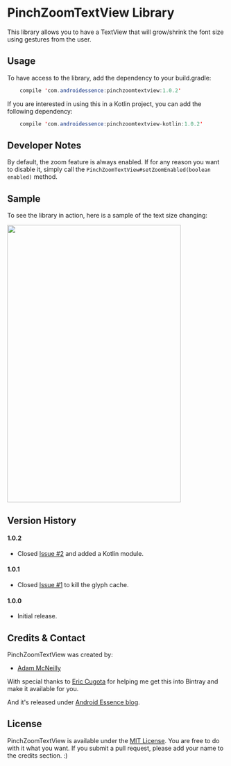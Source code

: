 PinchZoomTextView Library
=============

This library allows you to have a TextView that will grow/shrink the font size using gestures from the user.

Usage
-----

To have access to the library, add the dependency to your build.gradle:

```java
	compile 'com.androidessence:pinchzoomtextview:1.0.2'
```

If you are interested in using this in a Kotlin project, you can add the following dependency:

```java
	compile 'com.androidessence:pinchzoomtextview-kotlin:1.0.2'
```

Developer Notes
---------------

By default, the zoom feature is always enabled. If for any reason you want to disable it, simply call the `PinchZoomTextView#setZoomEnabled(boolean enabled)` method.

Sample
-----

To see the library in action, here is a sample of the text size changing:

<img src='sample.gif' width='400' height='640' />

Version History
---------------

#### 1.0.2
 - Closed [Issue #2](https://github.com/androidessence/PinchZoomTextView/issues/2) and added a Kotlin module.

#### 1.0.1
 - Closed [Issue #1](https://github.com/androidessence/PinchZoomTextView/issues/1) to kill the glyph cache.

#### 1.0.0
 - Initial release.

Credits & Contact
-----------------

PinchZoomTextView was created by:

- [Adam McNeilly](https://github.com/AdamMc331)

With special thanks to [Eric Cugota](https://github.com/tryadelion) for helping me get this into Bintray and make it available for you.

And it's released under [Android Essence blog](http://androidessence.com/).

License
-------

PinchZoomTextView is available under the [MIT License](https://opensource.org/licenses/MIT). You are free to do with it what you want. If you submit a pull request, please add your name to the credits section. :)
